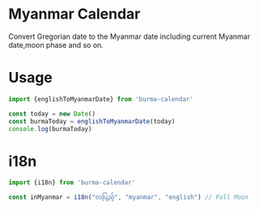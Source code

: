 # Myanmar Calendar

Convert Gregorian date to the Myanmar date including current Myanmar date,moon phase and so on.

# Usage

```ts
import {englishToMyanmarDate} from 'burma-calendar'

const today = new Date()
const burmaToday = englishToMyanmarDate(today)
console.log(burmaToday)
```

# i18n

```ts
import {i18n} from 'burma-calendar'

const inMyanmar = i18n("လပြည့်", "myanmar", "english") // Full Moon
```

